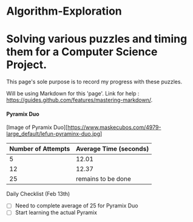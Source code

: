 # Algorithm-Exploration
# Solving various puzzles and timing them for a Computer Science Project.
This page's sole purpose is to record my progress with these puzzles.

Will be using Markdown for this 'page'. Link for help : https://guides.github.com/features/mastering-markdown/. 

<h4> Pyramix Duo </h4>

[Image of Pyramix Duo][https://www.maskecubos.com/4979-large_default/lefun-pyraminx-duo.jpg]

Number of Attempts | Average Time (seconds)
 -------------------|---------
5     |   12.01
12 | 12.37 
25 | remains to be done 

Daily Checklist (Feb 13th)
- [ ] Need to complete average of 25 for Pyramix Duo
- [ ] Start learning the actual Pyramix
